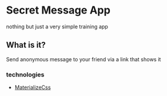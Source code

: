 # Secret Message App

nothing but just a very simple training app

## What is it?

Send anonymous message to your friend via a link that shows it

### technologies

- [MaterializeCss]('https://materializecss.com/')

